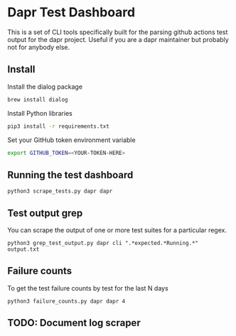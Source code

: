 # Dapr Test Dashboard

This is a set of CLI tools specifically built for the parsing github actions test output for the dapr project. Useful if you are a dapr maintainer but probably not for anybody else.

## Install

Install the dialog package
```bash
brew install dialog
```

Install Python libraries
```bash
pip3 install -r requirements.txt
```

Set your GitHub token environment variable
```bash
export GITHUB_TOKEN=<YOUR-TOKEN-HERE>
```

## Running the test dashboard

```
python3 scrape_tests.py dapr dapr
```

## Test output grep

You can scrape the output of one or more test suites for a particular regex.
```
python3 grep_test_output.py dapr cli ".*expected.*Running.*" output.txt
```

## Failure counts

To get the test failure counts by test for the last N days

```
python3 failure_counts.py dapr dapr 4 
```

## TODO: Document log scraper
